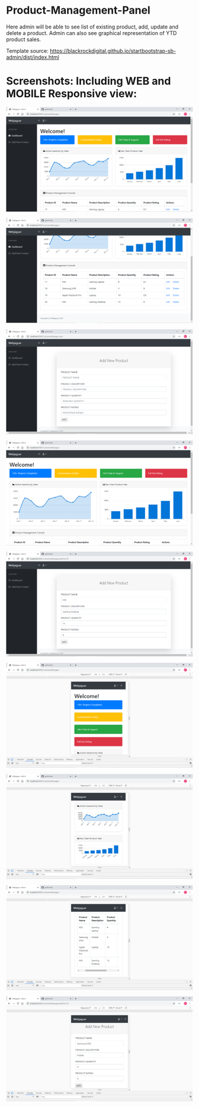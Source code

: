 # Product-Management-Panel
Here admin will be able to see list of existing product, add, update and delete a product. Admin can also see graphical representation of YTD product sales.

Template source: https://blackrockdigital.github.io/startbootstrap-sb-admin/dist/index.html

# Screenshots: Including WEB and MOBILE Responsive view:

![](https://github.com/parthrshah/Product-Management-Panel/blob/master/Screenshot%20(72).png)



![](https://github.com/parthrshah/Product-Management-Panel/blob/master/Screenshot%20(73).png)



![](https://github.com/parthrshah/Product-Management-Panel/blob/master/Screenshot%20(74).png)


![](https://github.com/parthrshah/Product-Management-Panel/blob/master/Screenshot%20(75).png)



![](https://github.com/parthrshah/Product-Management-Panel/blob/master/Screenshot%20(76).png)



![](https://github.com/parthrshah/Product-Management-Panel/blob/master/Screenshot%20(77).png)



![](https://github.com/parthrshah/Product-Management-Panel/blob/master/Screenshot%20(84).png)



![](https://github.com/parthrshah/Product-Management-Panel/blob/master/Screenshot%20(85).png)


![](https://github.com/parthrshah/Product-Management-Panel/blob/master/Screenshot%20(87).png)
